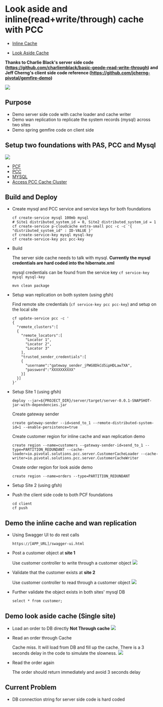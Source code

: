 # Look aside and inline(read+write/through) cache with PCC

  * [Inline Cache](https://docs.pivotal.io/p-cloud-cache/1-3/app-development.html#inline-cache)

  * [Look Aside Cache](https://docs.pivotal.io/p-cloud-cache/1-3/app-development.html#lookaside-cache)

  **Thanks to Charlie Black's server side code (https://github.com/charliemblack/basic-geode-read-write-through) and Jeff Cherng's client side code reference (https://github.com/jcherng-pivotal/gemfire-demo)**

![](images/pcc_wan.png)

## Purpose

* Demo server side code with cache loader and cache writer
* Demo wan replication to replicate the system records (mysql) across two sites
* Demo spring gemfire code on client side

## Setup two foundations with PAS, PCC and Mysql

![](images/pcf_image.png)

  * [PCF](https://docs.pivotal.io/pivotalcf/)
  * [PCC](https://docs.pivotal.io/p-cloud-cache/1-3/index.html)
  * [MYSQL](http://docs.pivotal.io/p-mysql/1-10/index.html)
  * [Access PCC Cache Cluster ](https://docs.pivotal.io/p-cloud-cache/1-3/developer.html#accessing)

## Build and Deploy

* Create mysql and PCC service and service keys for both foundations

  ```
  cf create-service mysql 100mb mysql
  # Site1 distributed_system_id = 0, Site2 distributed_system_id = 1
  cf create-service p-cloudcache extra-small pcc -c -c '{
  "distributed_system_id" : ID-VALUE }'
  cf create-service-key mysql mysql-key
  cf create-service-key pcc pcc-key
  ```
* Build

  The server side cache needs to talk with mysql. **Currently the mysql credentials are hard coded into the hibernate.xml**

  mysql credentials can be found from the service key ```cf service-key mysql mysql-key ```

  ```
  mvn clean package
  ```

* Setup wan replication on both system (using gfsh)

  Find remote site credentials (```cf service-key pcc pcc-key```) and setup on the local site

  ```
  cf update-service pcc -c '
  {
    "remote_clusters":[
    {
      "remote_locators":[
        "Locator 1",
        "Locator 2",
        "Locator 3"
      ],
      "trusted_sender_credentials":[
      {
        "username":"gateway_sender_jPWG8DkCd5ipHDLaw7XA",
        "password":"XXXXXXXXXX"
      }]
    }]
  }'
  ```

* Setup Site 1 (using gfsh)

  ```
  deploy --jar=${PROJECT_DIR}/server/target/server-0.0.1-SNAPSHOT-jar-with-dependencies.jar
  ```

  Create gateway sender
  ```
  create gateway-sender --id=send_to_1 --remote-distributed-system-id=1 --enable-persistence=true
  ```

  Create customer region for inline cache and wan replication demo
  ```
  create region --name=customers --gateway-sender-id=send_to_1 --type=PARTITION_REDUNDANT --cache-loader=io.pivotal.solutions.pcc.server.CustomerCacheLoader --cache-writer=io.pivotal.solutions.pcc.server.CustomerCacheWriter
  ```

  Create order region for look aside demo
  ```
  create region --name=orders --type=PARTITION_REDUNDANT
  ```

* Setup Site 2 (using gfsh)

* Push the client side code to both PCF foundations

  ```
  cd client
  cf push
  ```

## Demo the inline cache and wan replication

* Using Swagger UI to do rest calls

  ```
  https://[APP_URL]/swagger-ui.html
  ```
* Post a customer object at **site 1**

  Use customer controller to write through a customer object
  ![](images/write-through.png)

* Validate that the customer exists at **site 2**

  Use customer controller to read through a customer object
  ![](images/read-through.png)

* Further validate the object exists in both sites' mysql DB

  ```
  select * from customer;
  ```

## Demo look aside cache (Single site)

 * Load an order to DB directly **Not Through cache**
   ![](images/loadOrderToDB.png)

 * Read an order through Cache

   Cache miss. It will load from DB and fill up the cache. There is a 3 seconds delay in the code to simulate the slowness.
   ![](images/readOrder.png)

 * Read the order again

   The order should return immediately and avoid 3 seconds delay

## Current Problem

* DB connection string for server side code is hard coded
